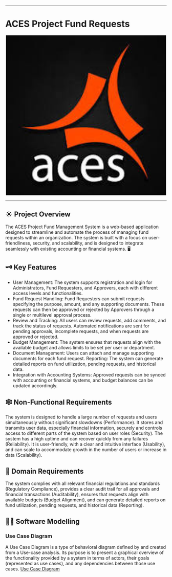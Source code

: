 ___
# ACES Project Fund Requests
<p align="center">
  <img src="./docs/images/aces_logo.jpg" alt="ACES Logo" width="500"/>
</p>

___
## ☀ Project Overview
The ACES Project Fund Management System is a web-based application designed to streamline and automate the process of managing fund requests within an organization. The system is built with a focus on user-friendliness, security, and scalability, and is designed to integrate seamlessly with existing accounting or financial systems. 🖥 

## 🗝 Key Features
- User Management: The system supports registration and login for Administrators, Fund Requesters, and Approvers, each with different access levels and functionalities.
- Fund Request Handling: Fund Requesters can submit requests specifying the purpose, amount, and any supporting documents. These requests can then be approved or rejected by Approvers through a single or multilevel approval process.
- Review and Tracking: All users can review requests, add comments, and track the status of requests. Automated notifications are sent for pending approvals, incomplete requests, and when requests are approved or rejected.
- Budget Management: The system ensures that requests align with the available budget and allows limits to be set per user or department.
- Document Management: Users can attach and manage supporting documents for each fund request.
Reporting: The system can generate detailed reports on fund utilization, pending requests, and historical data.
- Integration with Accounting Systems: Approved requests can be synced with accounting or financial systems, and budget balances can be updated accordingly.

## 🕸 Non-Functional Requirements
The system is designed to handle a large number of requests and users simultaneously without significant slowdowns (Performance). It stores and transmits user data, especially financial information, securely and controls access to different parts of the system based on user roles (Security). The system has a high uptime and can recover quickly from any failures (Reliability). It is user-friendly, with a clear and intuitive interface (Usability), and can scale to accommodate growth in the number of users or increase in data (Scalability).

## 🏢 Domain Requirements
The system complies with all relevant financial regulations and standards (Regulatory Compliance), provides a clear audit trail for all approvals and financial transactions (Auditability), ensures that requests align with available budgets (Budget Alignment), and can generate detailed reports on fund utilization, pending requests, and historical data (Reporting).

## 👩‍💻 Software Modelling

### Use Case Diagram

A Use Case Diagram is a type of behavioral diagram defined by and created from a Use-case analysis. Its purpose is to present a graphical overview of the functionality provided by a system in terms of actors, their goals (represented as use cases), and any dependencies between those use cases.
[Use Case Diagram](https://lucid.app/lucidchart/e5112998-f890-4847-aa55-93884899af6c/edit?viewport_loc=2249%2C5388%2C10934%2C4900%2C.Q4MUjXso07N&invitationId=inv_aef1d24a-24a8-4c66-a89b-afcd76e80282)


